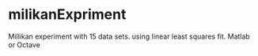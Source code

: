 # milikanExpriment
Millikan experiment with 15 data sets. using linear least squares fit. Matlab or Octave
